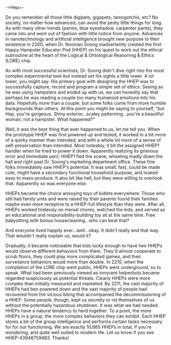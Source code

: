-=Hep=-

Do you remember all those little digipets, gigapets, tamogotchis, etc?  No society, no matter how advanced, can avoid the pesty little things for long.  As with many other trends (perms, blue eyeshadow, carpenter pants), they came into and went out of fashion with little notice from anyone.  Advances in nanotechnology and artificial intelligence brought new purpose to their existence in 2200, when Dr. Noonian Soong inadvertently created the first Happy Hampster Educator Pod (HHEP) on his quest to work out the ethical subroutine at the heart of the Logical &amp; Ontological Reasoning &amp; Ethics (LORE) chip.  

As with most successful scientists, Dr. Soong didn't dive right into the most complex experimental task but instead set his sights a little lower.  A lot lower, you might say.  His primary goal with designing the HHEP was to successfully capture, record and program a simple set of ethics.  Seeing as he was using hampsters and ended up with us, we can honestly say that perhaps he was reading a couple too many humanoid emotions into his data.  Hopefully more than a couple, but some folks come from more humble backgrounds than others.  At this point you might be saying to yourself, &quot;but Hep, you're gorgeous.  Shiny exterior...scaley patterning...you're a beautiful woman, not a hampster.  What happened?&quot;

Well, it was the best thing that ever happened to us, let me tell you.  When the prototype HHEP was first powered up and tested, it worked in a bit more of a quirky manner than intended, and with a whole lot more of a sense of self-preservation than intended.  Most noteably, it bit the assigned HHEP1 handler when he tried to power it down.  Apparently realizing its grievous error and immediate peril, HHEP1 fled the scene, wheeling madly down the hall and right past Dr. Soong's marketing department office.  These fine folks immediately saw HHEP's potential.  It was small, fast, could be made cute, might have a secondary functional household purpose, and looked easy to mass-produce.  It also bit like hell, but they were willing to overlook that.  Apparently so was everyone else.

HHEPs became the choice annoying toys of kidlets everywhere.  Those who still had family units and were raised by their parents found their families maybe even more receptive to a HHEP-full lifestyle than they were.  After all, HHEPs worked tirelessly on menial chores, watched the kids, and served as an educational and responsibility-building toy all at the same time.  Free babysitting with bonus housecleaning...who can beat that?

And everyone lived happily ever...well...okay.  It didn't really end that way.  That wouldn't really explain us, would it?  

Gradually, it became noticeable that kids lucky enough to have two HHEPs would observe different behaviors from them.  They'd almost cooperate to scrub floors, they could play more complicated games, and their surveilance behaviors would more than double.  In 2210, when the completion of the LORE chip went public, HHEPs went underground, so to speak.  What had been previously viewed as innocent helperbots became regarded suspiciously as potential threats.  Clearly HHEPs were more complex than initially measured and marketed.  By 2211, the vast majority of HHEPs had ben powered down and the vast majority of people had recovered from the vicious biting that accompanied the decommissioning of a HHEP.  Some people, though, kept us secretly or rid themselves of us without the potentially hazardous shutdown.  It was what we had needed.  HHEPs have a natural tendency to herd together.  To a point, the more HHEPs in a group, the more complex behaviors they can exhibit.  Each HHEP stores a bit of the group intelligence and performs certain tasks necessary for for our functioning.  We are exactly 10,665 HHEPs in total, if you're wondering, and quite well suited to modern life.  Let us know if you see HHEP-43948759483.  Thanks!
